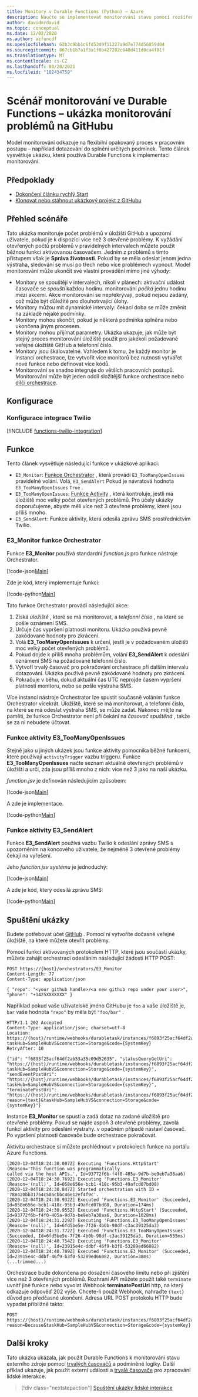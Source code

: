 ```yaml
---
title: Monitory v Durable Functions (Python) – Azure
description: Naučte se implementovat monitorování stavu pomocí rozšíření Durable Functions pro Azure Functions (Python).
author: davidmrdavid
ms.topic: conceptual
ms.date: 12/02/2020
ms.author: azfuncdf
ms.openlocfilehash: 62b3c9bb1c6fd53d9f11227a9d7e774d56859d04
ms.sourcegitcommit: 867cb1b7a1f3a1f0b427282c648d411d0ca4f81f
ms.translationtype: MT
ms.contentlocale: cs-CZ
ms.lasthandoff: 03/20/2021
ms.locfileid: "102434759"
---
```

# <a name="monitor-scenario-in-durable-functions---github-issue-monitoring-sample"></a>Scénář monitorování ve Durable Functions – ukázka monitorování problémů na GitHubu

Model monitorování odkazuje na flexibilní opakovaný proces v pracovním postupu – například dotazování do splnění určitých podmínek. Tento článek vysvětluje ukázku, která používá Durable Functions k implementaci monitorování.

## <a name="prerequisites"></a>Předpoklady

* [Dokončení článku rychlý Start](quickstart-python-vscode.md)
* [Klonovat nebo stáhnout ukázkový projekt z GitHubu](https://github.com/Azure/azure-functions-durable-python/tree/main/samples/)


## <a name="scenario-overview"></a>Přehled scénáře

Tato ukázka monitoruje počet problémů v úložišti GitHub a upozorní uživatele, pokud je k dispozici více než 3 otevřené problémy. K vyžádání otevřených počtů problémů v pravidelných intervalech můžete použít běžnou funkci aktivovanou časovačem. Jedním z problémů s tímto přístupem však je **Správa životnosti**. Pokud by se měla odeslat jenom jedna výstraha, sledování se musí po třech nebo více problémech vypnout. Model monitorování může ukončit své vlastní provádění mimo jiné výhody:

* Monitory se spouštějí v intervalech, nikoli v plánech: aktivační událost časovače se *spouští* každou hodinu. monitorování *počká* jednu hodinu mezi akcemi. Akce monitorování se nepřekrývají, pokud nejsou zadány, což může být důležité pro dlouhotrvající úlohy.
* Monitory můžou mít dynamické intervaly: čekací doba se může změnit na základě nějaké podmínky.
* Monitory mohou skončit, pokud je některá podmínka splněna nebo ukončena jiným procesem.
* Monitory mohou přijímat parametry. Ukázka ukazuje, jak může být stejný proces monitorování úložiště použit pro jakékoli požadované veřejné úložiště GitHub a telefonní číslo.
* Monitory jsou škálovatelné. Vzhledem k tomu, že každý monitor je instancí orchestrace, lze vytvořit více monitorů bez nutnosti vytvářet nové funkce nebo definovat více kódů.
* Monitorování se snadno integruje do větších pracovních postupů. Monitorování může být jeden oddíl složitější funkce orchestrace nebo [dílčí orchestrace](durable-functions-sub-orchestrations.md).

## <a name="configuration"></a>Konfigurace

### <a name="configuring-twilio-integration"></a>Konfigurace integrace Twilio

[!INCLUDE [functions-twilio-integration](../../../includes/functions-twilio-integration.md)]

## <a name="the-functions"></a>Funkce

Tento článek vysvětluje následující funkce v ukázkové aplikaci:

* `E3_Monitor`: [Funkce Orchestrator](durable-functions-bindings.md#orchestration-trigger) , která provádí `E3_TooManyOpenIssues` pravidelné volání. Volá, `E3_SendAlert` Pokud je návratová hodnota `E3_TooManyOpenIssues` `True` .
* `E3_TooManyOpenIssues`: [Funkce Activity](durable-functions-bindings.md#activity-trigger) , která kontroluje, jestli má úložiště moc velký počet otevřených problémů. Pro účely ukázky doporučujeme, abyste měli více než 3 otevřené problémy, které jsou příliš mnoho.
* `E3_SendAlert`: Funkce aktivity, která odesílá zprávu SMS prostřednictvím Twilio.

### <a name="e3_monitor-orchestrator-function"></a>E3_Monitor funkce Orchestrator


Funkce **E3_Monitor** používá standardní *function.js* pro funkce nástroje Orchestrator.

[!code-json[Main](~/samples-durable-functions-python/samples/monitor/E3_Monitor/function.json)]

Zde je kód, který implementuje funkci:

[!code-python[Main](~/samples-durable-functions-python/samples/monitor/E3_Monitor/\_\_init\_\_.py)]


Tato funkce Orchestrator provádí následující akce:

1. Získá *úložiště* , které se má monitorovat, a *telefonní číslo* , na které se pošle oznámení SMS.
2. Určuje čas vypršení platnosti monitoru. Ukázka používá pevně zakódované hodnoty pro zkrácení.
3. Volá **E3_TooManyOpenIssues** k určení, jestli je v požadovaném úložišti moc velký počet otevřených problémů.
4. Pokud dojde k příliš mnoha problémům, volání **E3_SendAlert** k odeslání oznámení SMS na požadované telefonní číslo.
5. Vytvoří trvalý časovač pro pokračování orchestrace při dalším intervalu dotazování. Ukázka používá pevně zakódované hodnoty pro zkrácení.
6. Pokračuje v běhu, dokud aktuální čas UTC neprojde časem vypršení platnosti monitoru, nebo se pošle výstraha SMS.

Více instancí nástroje Orchestrator lze spustit současně voláním funkce Orchestrator vícekrát. Úložiště, které se má monitorovat, a telefonní číslo, na které se má odeslat výstraha SMS, se může zadat. Nakonec mějte na paměti, že funkce Orchestrator není při čekání na *časovač spuštěná* , takže se za ni nebudete účtovat.


### <a name="e3_toomanyopenissues-activity-function"></a>Funkce aktivity E3_TooManyOpenIssues

Stejně jako u jiných ukázek jsou funkce aktivity pomocníka běžné funkcemi, které používají `activityTrigger` vazbu triggeru. Funkce **E3_TooManyOpenIssues** načte seznam aktuálně otevřených problémů v úložišti a určí, zda jsou příliš mnoho z nich: více než 3 jako na naši ukázku.


*function.jsv* je definován následujícím způsobem:

[!code-json[Main](~/samples-durable-functions-python/samples/monitor/E3_TooManyOpenIssues/function.json)]

A zde je implementace.

[!code-python[Main](~/samples-durable-functions-python/samples/monitor/E3_TooManyOpenIssues/\_\_init\_\_.py)]


### <a name="e3_sendalert-activity-function"></a>Funkce aktivity E3_SendAlert

Funkce **E3_SendAlert** používá vazbu Twilio k odeslání zprávy SMS s upozorněním na koncového uživatele, že nejméně 3 otevřené problémy čekají na vyřešení.


Jeho *function.jsv systému* je jednoduchý:

[!code-json[Main](~/samples-durable-functions-python/samples/monitor/E3_TooManyOpenIssues/function.json)]

A zde je kód, který odesílá zprávu SMS:

[!code-python[Main](~/samples-durable-functions-python/samples/monitor/E3_SendAlert/\_\_init\_\_.py)]


## <a name="run-the-sample"></a>Spuštění ukázky

Budete potřebovat účet [GitHub](https://github.com/) . Pomocí ní vytvoříte dočasné veřejné úložiště, na které můžete otevřít problémy.

Pomocí funkcí aktivovaných protokolem HTTP, které jsou součástí ukázky, můžete zahájit orchestraci odesláním následující žádosti HTTP POST:

```
POST https://{host}/orchestrators/E3_Monitor
Content-Length: 77
Content-Type: application/json

{ "repo": "<your github handle>/<a new github repo under your user>", "phone": "+1425XXXXXXX" }
```

Například pokud vaše uživatelské jméno GitHubu je `foo` a vaše úložiště je, `bar` vaše hodnota `"repo"` by měla být `"foo/bar"` .

```
HTTP/1.1 202 Accepted
Content-Type: application/json; charset=utf-8
Location: https://{host}/runtime/webhooks/durabletask/instances/f6893f25acf64df2ab53a35c09d52635?taskHub=SampleHubVS&connection=Storage&code={SystemKey}
RetryAfter: 10

{"id": "f6893f25acf64df2ab53a35c09d52635", "statusQueryGetUri": "https://{host}/runtime/webhooks/durabletask/instances/f6893f25acf64df2ab53a35c09d52635?taskHub=SampleHubVS&connection=Storage&code={systemKey}", "sendEventPostUri": "https://{host}/runtime/webhooks/durabletask/instances/f6893f25acf64df2ab53a35c09d52635/raiseEvent/{eventName}?taskHub=SampleHubVS&connection=Storage&code={systemKey}", "terminatePostUri": "https://{host}/runtime/webhooks/durabletask/instances/f6893f25acf64df2ab53a35c09d52635/terminate?reason={text}&taskHub=SampleHubVS&connection=Storage&code={systemKey}"}
```

Instance **E3_Monitor** se spustí a zadá dotaz na zadané úložiště pro otevřené problémy. Pokud se najde aspoň 3 otevřené problémy, zavolá funkci aktivity pro odeslání výstrahy. v opačném případě nastaví časovač. Po vypršení platnosti časovače bude orchestrace pokračovat.

Aktivitu orchestrace si můžete prohlédnout v protokolech funkce na portálu Azure Functions.

```
[2020-12-04T18:24:30.007Z] Executing 'Functions.HttpStart' (Reason='This function was programmatically 
called via the host APIs.', Id=93772f6b-f4f0-405a-9d7b-be9eb7a38aa6)
[2020-12-04T18:24:30.769Z] Executing 'Functions.E3_Monitor' (Reason='(null)', Id=058e656e-bcb1-418c-95b3-49afcd07bd08)
[2020-12-04T18:24:30.847Z] Started orchestration with ID = '788420bb31754c50acbbc46e12ef4f9c'.
[2020-12-04T18:24:30.932Z] Executed 'Functions.E3_Monitor' (Succeeded, Id=058e656e-bcb1-418c-95b3-49afcd07bd08, Duration=174ms)
[2020-12-04T18:24:30.955Z] Executed 'Functions.HttpStart' (Succeeded, Id=93772f6b-f4f0-405a-9d7b-be9eb7a38aa6, Duration=1028ms)
[2020-12-04T18:24:31.229Z] Executing 'Functions.E3_TooManyOpenIssues' (Reason='(null)', Id=6fd5be5e-7f26-4b0b-98df-c3ac39125da3)
[2020-12-04T18:24:31.772Z] Executed 'Functions.E3_TooManyOpenIssues' (Succeeded, Id=6fd5be5e-7f26-4b0b-98df-c3ac39125da3, Duration=555ms)
[2020-12-04T18:24:40.754Z] Executing 'Functions.E3_Monitor' (Reason='(null)', Id=23915e4c-ddbf-46f9-b3f0-53289ed66082)
[2020-12-04T18:24:40.789Z] Executed 'Functions.E3_Monitor' (Succeeded, Id=23915e4c-ddbf-46f9-b3f0-53289ed66082, Duration=38ms)
(...trimmed...)
```

Orchestrace bude dokončena po dosažení časového limitu nebo při zjištění více než 3 otevřených problémů. Rozhraní API můžete použít také `terminate` uvnitř jiné funkce nebo vyvolat Webhook **terminatePostUri** http, na který odkazuje odpověď 202 výše. Chcete-li použít Webhook, nahraďte `{text}` důvod pro předčasné ukončení. Adresa URL POST protokolu HTTP bude vypadat přibližně takto:

```
POST https://{host}/runtime/webhooks/durabletask/instances/f6893f25acf64df2ab53a35c09d52635/terminate?reason=Because&taskHub=SampleHubVS&connection=Storage&code={systemKey}
```

## <a name="next-steps"></a>Další kroky

Tato ukázka ukázala, jak použít Durable Functions k monitorování stavu externího zdroje pomocí [trvalých časovačů](durable-functions-timers.md) a podmíněné logiky. Další příklad ukazuje, jak použít externí události a [trvalé časovače](durable-functions-timers.md) pro zpracování lidské interakce.

> [!div class="nextstepaction"]
> [Spuštění ukázky lidské interakce](durable-functions-phone-verification.md)
